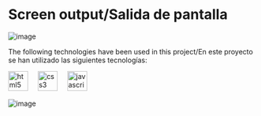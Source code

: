 <h1>Screen output/Salida de pantalla</h1>

![image](https://github.com/user-attachments/assets/ff32a550-e1ad-4388-9337-18b7b5cc45ee)


<p>The following technologies have been used in this project/En este proyecto se han utilizado las siguientes tecnologías:</p>

<div align="left">
  <img src="https://cdn.jsdelivr.net/gh/devicons/devicon/icons/html5/html5-original.svg" height="40" alt="html5 logo"  />
  <img width="12" />
  <img src="https://cdn.jsdelivr.net/gh/devicons/devicon/icons/css3/css3-original.svg" height="40" alt="css3 logo"  />
  <img width="12" />
  <img src="https://cdn.jsdelivr.net/gh/devicons/devicon/icons/javascript/javascript-original.svg" height="40" alt="javascript logo"  />
</div>

![image](https://github.com/user-attachments/assets/fe9d2688-43f9-4fbc-9f6e-d95be3d31ae9)


###
